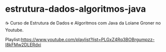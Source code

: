 # estrutura-dados-algoritmos-java
☕ Curso de Estrutura de Dados e Algoritmos com Java da Loiane Groner no Youtube.

Playlist:https://www.youtube.com/playlist?list=PLGxZ4Rq3BOBrgumpzz-l8kFMw2DLERdxi
